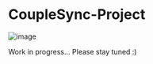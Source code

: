 # CoupleSync-Project

![image](https://github.com/user-attachments/assets/62434278-94ee-436f-a16e-b058a5b1c2d0)

Work in progress... Please stay tuned :)

